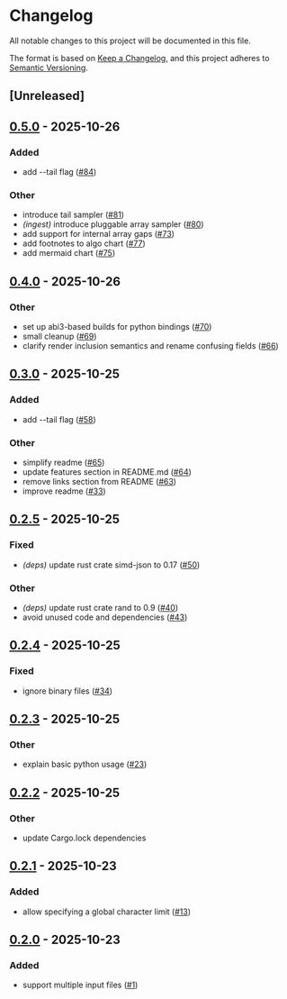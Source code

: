 # Changelog

All notable changes to this project will be documented in this file.

The format is based on [Keep a Changelog](https://keepachangelog.com/en/1.0.0/),
and this project adheres to [Semantic Versioning](https://semver.org/spec/v2.0.0.html).

## [Unreleased]

## [0.5.0](https://github.com/kantord/headson/compare/v0.4.0...v0.5.0) - 2025-10-26

### Added

- add --tail flag ([#84](https://github.com/kantord/headson/pull/84))

### Other

- introduce tail sampler ([#81](https://github.com/kantord/headson/pull/81))
- *(ingest)* introduce pluggable array sampler ([#80](https://github.com/kantord/headson/pull/80))
- add support for internal array gaps ([#73](https://github.com/kantord/headson/pull/73))
- add footnotes to algo chart ([#77](https://github.com/kantord/headson/pull/77))
- add mermaid chart ([#75](https://github.com/kantord/headson/pull/75))

## [0.4.0](https://github.com/kantord/headson/compare/v0.3.0...v0.4.0) - 2025-10-26

### Other

- set up abi3-based builds for python bindings ([#70](https://github.com/kantord/headson/pull/70))
- small cleanup ([#69](https://github.com/kantord/headson/pull/69))
- clarify render inclusion semantics and rename confusing fields ([#66](https://github.com/kantord/headson/pull/66))

## [0.3.0](https://github.com/kantord/headson/compare/v0.2.5...v0.3.0) - 2025-10-25

### Added

- add --tail flag ([#58](https://github.com/kantord/headson/pull/58))

### Other

- simplify readme ([#65](https://github.com/kantord/headson/pull/65))
- update features section in README.md ([#64](https://github.com/kantord/headson/pull/64))
- remove links section from README ([#63](https://github.com/kantord/headson/pull/63))
- improve readme ([#33](https://github.com/kantord/headson/pull/33))

## [0.2.5](https://github.com/kantord/headson/compare/v0.2.4...v0.2.5) - 2025-10-25

### Fixed

- *(deps)* update rust crate simd-json to 0.17 ([#50](https://github.com/kantord/headson/pull/50))

### Other

- *(deps)* update rust crate rand to 0.9 ([#40](https://github.com/kantord/headson/pull/40))
- avoid unused code and dependencies ([#43](https://github.com/kantord/headson/pull/43))

## [0.2.4](https://github.com/kantord/headson/compare/v0.2.3...v0.2.4) - 2025-10-25

### Fixed

- ignore binary files ([#34](https://github.com/kantord/headson/pull/34))

## [0.2.3](https://github.com/kantord/headson/compare/v0.2.2...v0.2.3) - 2025-10-25

### Other

- explain basic python usage ([#23](https://github.com/kantord/headson/pull/23))

## [0.2.2](https://github.com/kantord/headson/compare/v0.2.1...v0.2.2) - 2025-10-25

### Other

- update Cargo.lock dependencies

## [0.2.1](https://github.com/kantord/headson/compare/v0.2.0...v0.2.1) - 2025-10-23

### Added

- allow specifying a global character limit ([#13](https://github.com/kantord/headson/pull/13))

## [0.2.0](https://github.com/kantord/headson/compare/v0.1.0...v0.2.0) - 2025-10-23

### Added

- support multiple input files ([#1](https://github.com/kantord/headson/pull/1))
